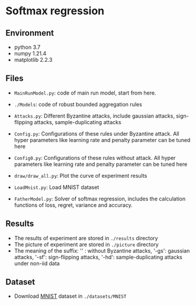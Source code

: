 # Softmax regression

## Environment

* python 3.7
* numpy 1.21.4
* matplotlib 2.2.3

## Files

* `MainRunModel.py`: code of main run model, start from here.

* `./Models`: code of robust bounded aggregation rules

* `Attacks.py`: Different Byzantine attacks, include gaussian attacks, sign-flipping attacks, sample-duplicating attacks

* `Config.py`: Configurations of these rules under Byzantine attack. All hyper parameters like learning rate and penalty parameter can be tuned here

* `Config0.py`: Configurations of these rules without attack. All hyper parameters like learning rate and penalty parameter can be tuned here

* `draw/draw_all.py`: Plot the curve of experiment results

* `LoadMnist.py`: Load MNIST dataset

* `FatherModel.py`: Solver of softmax regression, includes the calculation functions of loss, regret, variance and accuracy.

## Results

* The results of experiment are stored in `./results` directory
* The picture of experiment are stored in `./picture` directory
* The meaning of the suffix:
  '' : without Byzantine attacks,  '-gs': gaussian attacks,
  '-sf': sign-flipping attacks,  '-hd': sample-duplicating attacks under non-iid data

## Dataset

* Download [MNIST](http://yann.lecun.com/exdb/mnist/) dataset in `./datasets/MNIST`

